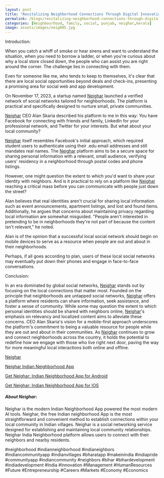 ```yaml
---
layout: post
title: "Revitalizing Neighborhood Connections Through Digital Innovation"
permalink: /blogs/revitalizing-neighborhood-connections-through-digital-innovation
categories: [Neighbourhood, family, social, punjab, neighar,kerala]
image: assets/images/neig005.jpg
---
```



Introduction:

When you catch a whiff of smoke or hear sirens and want to understand the situation, when you need to borrow a ladder, or when you're curious about why a local store closed down, the people who can assist you are right around the corner. The challenge lies in connecting with them.

Even for someone like me, who tends to keep to themselves, it's clear that there are local social opportunities beyond deals and check-ins, presenting a promising area for social web and app development.

On November 17, 2023, a startup named [Neighar](https://neighar.com/download) launched a verified network of social networks tailored for neighborhoods. The platform is practical and specifically designed to nurture small, private communities.

[Neighar](https://neighar.com/download) CEO Alan Skaria described his platform to me in this way: You have Facebook for connecting with friends and family, LinkedIn for your professional network, and Twitter for your interests. But what about your local community?

[Neighar](https://neighar.com/download) itself resembles Facebook's initial approach, which required student users to authenticate using their .edu email addresses and still mandates real names. The [Neighar](https://neighar.com/download) platform aims to be a secure space for sharing personal information with a relevant, small audience, verifying users' residency in a neighborhood through postal codes and phone listings.

However, one might question the extent to which you'd want to share your identity with neighbors. And is it practical to rely on a platform like [Neighar](https://neighar.com/download) reaching a critical mass before you can communicate with people just down the street?

Alan believes that real identities aren't crucial for sharing local information such as event announcements, apartment listings, and lost and found items. Additionally, he argues that concerns about maintaining privacy regarding local information are somewhat misguided. "People aren't interested in pretending to be in neighborhoods they're not part of because the content isn't relevant," he noted.

Alan is of the opinion that a successful local social network should begin on mobile devices to serve as a resource when people are out and about in their neighborhoods.

Perhaps, if all goes according to plan, users of these local social networks may eventually put down their phones and engage in face-to-face conversations.

Conclusion:

In an era dominated by global social networks, [Neighar](https://neighar.com/download) stands out by focusing on the local connections that matter most. Founded on the principle that neighborhoods are untapped social networks, [Neighar](https://neighar.com/download) offers a platform where residents can share information, seek assistance, and foster a sense of community. While some may question the extent to which personal identities should be shared with neighbors online, [Neighar](https://neighar.com/download)'s emphasis on relevancy and localized content aims to alleviate these concerns. CEO Alan Skaria's vision for a mobile-first approach underscores the platform's commitment to being a valuable resource for people while they are out and about in their communities. As [Neighar](https://neighar.com/download) continues to grow and connect neighborhoods across the country, it holds the potential to redefine how we engage with those who live right next door, paving the way for more meaningful local interactions both online and offline.

[Neighar](https://www.neighar.com)

[Neighar Indian Neighborhood App](https://neighar.com/download)

[Get Neighar: Indian Neighborhood App for Android](https://play.google.com/store/apps/details?id=com.neighar.app)

[Get Neighar: Indian Neighborhood App for IOS](https://apps.apple.com/us/app/neighar-india-neighborhood-app/id6471035218)

##### About Neighar:

Neighar is the modern Indian Neighborhood App powered the most modern AI tools. Neighar, the free Indian neighborhood App is the most straightforward and convenient method to establish connections within your local community in Indian villages. Neighar is a social networking service designed for establishing and maintaining local community relationships. Neighar India Neighborhood platform allows users to connect with their neighbors and nearby residents.

#neighborhood #indianneighborhood #indianeighbors #indiancommunityapp #indianvillages #bharatapp #makeinindia #indiapride #communityapp #indiancommunity #neighbors #bihar #bihardevelopment #indiadevelopment #India #Innovation #Management #HumanResources #Future #Entrepreneurship #Careers #Markets #Economy #Economics